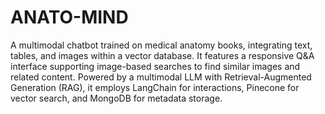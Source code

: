 # ANATO-MIND
A multimodal chatbot trained on medical anatomy books, integrating text, tables, and images within a vector database. It features a responsive Q&A interface supporting image-based searches to find similar images and related content. Powered by a multimodal LLM with Retrieval-Augmented Generation (RAG), it employs LangChain for interactions, Pinecone for vector search, and MongoDB for metadata storage.
